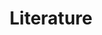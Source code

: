 ---
title: Literature
description: Analyze Scientific Papers (and Text in General)
slug: literature
outputs:
- JSON
- HTML
---